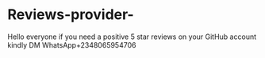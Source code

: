 # Reviews-provider-
Hello everyone if you need a positive 5 star reviews on your GitHub account kindly DM WhatsApp+2348065954706
